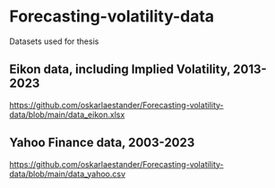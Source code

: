 # Forecasting-volatility-data
Datasets used for thesis
## Eikon data, including Implied Volatility, 2013-2023
https://github.com/oskarlaestander/Forecasting-volatility-data/blob/main/data_eikon.xlsx
## Yahoo Finance data, 2003-2023
https://github.com/oskarlaestander/Forecasting-volatility-data/blob/main/data_yahoo.csv
